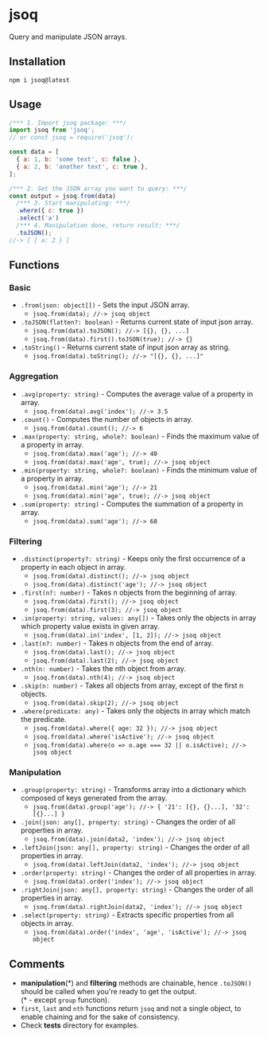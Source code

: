 # jsoq
Query and manipulate JSON arrays.

## Installation
`npm i jsoq@latest`

## Usage
```javascript
/*** 1. Import jsoq package: ***/  
import jsoq from 'jsoq';
// or const jsoq = require('jsoq');

const data = [
  { a: 1, b: 'some text', c: false },
  { a: 2, b: 'another text', c: true },
];

/*** 2. Set the JSON array you want to query: ***/
const output = jsoq.from(data)
  /*** 3. Start manipulating: ***/
  .where({ c: true })
  .select('a')
  /*** 4. Manipulation done, return result: ***/
  .toJSON();
//-> [ { a: 2 } ]
```

## Functions

### Basic
* `.from(json: object[])` - Sets the input JSON array.  
  - `jsoq.from(data); //-> jsoq object`
* `.toJSON(flatten?: boolean)` - Returns current state of input json array.  
  - `jsoq.from(data).toJSON(); //-> [{}, {}, ...]`
  - `jsoq.from(data).first().toJSON(true); //-> {}`
* `.toString()` - Returns current state of input json array as string.  
  - `jsoq.from(data).toString(); //-> "[{}, {}, ...]"`

### Aggregation
* `.avg(property: string)` - Computes the average value of a property in array.  
  - `jsoq.from(data).avg('index'); //-> 3.5`
* `.count()` - Computes the number of objects in array.  
  - `jsoq.from(data).count(); //-> 6`
* `.max(property: string, whole?: boolean)` - Finds the maximum value of a property in array.  
  - `jsoq.from(data).max('age'); //-> 40`
  - `jsoq.from(data).max('age', true); //-> jsoq object`
* `.min(property: string, whole?: boolean)` - Finds the minimum value of a property in array.  
  - `jsoq.from(data).min('age'); //-> 21`
  - `jsoq.from(data).min('age', true); //-> jsoq object`
* `.sum(property: string)` - Computes the summation of a property in array.  
  - `jsoq.from(data).sum('age'); //-> 68`

### Filtering
* `.distinct(property?: string)` - Keeps only the first occurrence of a property in each object in array.  
  - `jsoq.from(data).distinct(); //-> jsoq object`
  - `jsoq.from(data).distinct('age'); //-> jsoq object`
* `.first(n?: number)` - Takes n objects from the beginning of array.  
  - `jsoq.from(data).first(); //-> jsoq object`
  - `jsoq.from(data).first(3); //-> jsoq object`
* `.in(property: string, values: any[])` - Takes only the objects in array which property value exists in given array.  
  - `jsoq.from(data).in('index', [1, 2]); //-> jsoq object`
* `.last(n?: number)` - Takes n objects from the end of array.  
  - `jsoq.from(data).last(); //-> jsoq object`
  - `jsoq.from(data).last(2); //-> jsoq object`
* `.nth(n: number)` - Takes the nth object from array.  
  - `jsoq.from(data).nth(4); //-> jsoq object`
* `.skip(n: number)` - Takes all objects from array, except of the first n objects.  
  - `jsoq.from(data).skip(2); //-> jsoq object`
* `.where(predicate: any)` - Takes only the objects in array which match the predicate.  
  - `jsoq.from(data).where({ age: 32 }); //-> jsoq object`
  - `jsoq.from(data).where('isActive'); //-> jsoq object`
  - `jsoq.from(data).where(o => o.age === 32 || o.isActive); //-> jsoq object`

### Manipulation
* `.group(property: string)` - Transforms array into a dictionary which composed of keys generated from the array.  
  - `jsoq.from(data).group('age'); //-> { '21': [{}, {}...], '32': [{}...] }`
* `.join(json: any[], property: string)` - Changes the order of all properties in array.  
  - `jsoq.from(data).join(data2, 'index'); //-> jsoq object`
* `.leftJoin(json: any[], property: string)` - Changes the order of all properties in array.  
  - `jsoq.from(data).leftJoin(data2, 'index'); //-> jsoq object`
* `.order(property: string)` - Changes the order of all properties in array.  
  - `jsoq.from(data).order('index'); //-> jsoq object`
* `.rightJoin(json: any[], property: string)` - Changes the order of all properties in array.  
  - `jsoq.from(data).rightJoin(data2, 'index'); //-> jsoq object`
* `.select(property: string)` - Extracts specific properties from all objects in array.  
  - `jsoq.from(data).order('index', 'age', 'isActive'); //-> jsoq object`

## Comments
* **manipulation**(\*) and **filtering** methods are chainable, hence `.toJSON()` should be called when you're ready to get the output.  
(\* - except `group` function).
* `first`, `last` and `nth` functions return `jsoq` and not a single object, to enable chaining and for the sake of consistency. 
* Check __tests__ directory for examples.